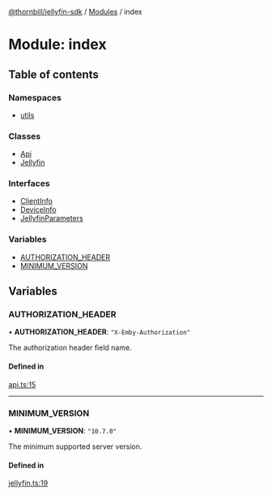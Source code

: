 [@thornbill/jellyfin-sdk](../README.md) / [Modules](../modules.md) / index

# Module: index

## Table of contents

### Namespaces

- [utils](index.utils.md)

### Classes

- [Api](../classes/index.Api.md)
- [Jellyfin](../classes/index.Jellyfin.md)

### Interfaces

- [ClientInfo](../interfaces/index.ClientInfo.md)
- [DeviceInfo](../interfaces/index.DeviceInfo.md)
- [JellyfinParameters](../interfaces/index.JellyfinParameters.md)

### Variables

- [AUTHORIZATION_HEADER](index.md#authorization_header)
- [MINIMUM_VERSION](index.md#minimum_version)

## Variables

### AUTHORIZATION\_HEADER

• **AUTHORIZATION\_HEADER**: ``"X-Emby-Authorization"``

The authorization header field name.

#### Defined in

[api.ts:15](https://github.com/thornbill/jellyfin-sdk-typescript/blob/1142a3e/src/api.ts#L15)

___

### MINIMUM\_VERSION

• **MINIMUM\_VERSION**: ``"10.7.0"``

The minimum supported server version.

#### Defined in

[jellyfin.ts:19](https://github.com/thornbill/jellyfin-sdk-typescript/blob/1142a3e/src/jellyfin.ts#L19)

